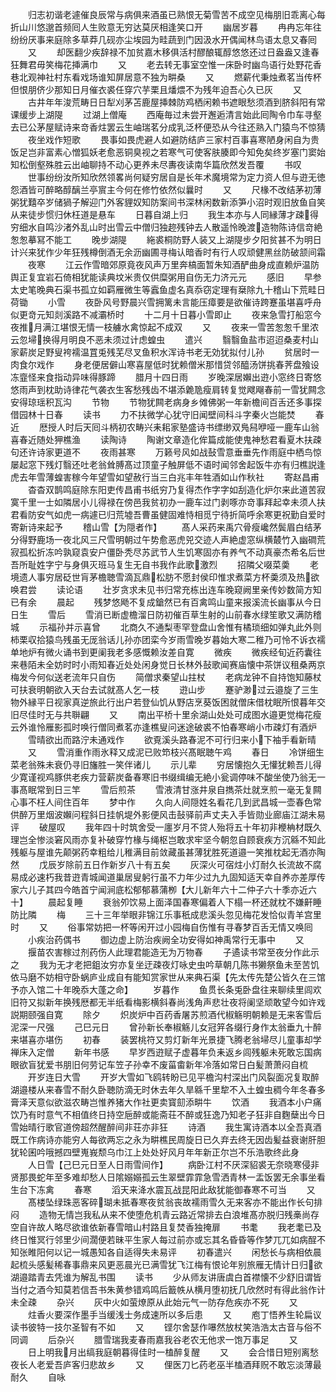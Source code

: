 <!-- { "loadSidebar": true } -->
　　归志初谐老遽催良辰常与病俱来酒虽已熟恨无菊雪苦不成空见梅朋旧乖离心每折山川悠邈首频囘人生败意无穷达莫厌相逢笑口开
　　幽居岁暮
　　冉冉忘年往纷纷厌事来庭除多草莽几砚亦尘埃园为畦蔬到门因汲水开偶闻林鸟语太息又春囘
　　又
　　却医翻少疾辞禄不加贫嘉木移俱活村醪酿辄醇悠悠还过日盎盎又逢春狂舞君毋笑梅花挿满巾
　　又
　　老去转无事室空惟一床卧时幽鸟语行处野花香巷北观神社村东看戏场谁知屏居意不独为畊桑
　　又
　　燃薪代秉烛煮茗当传杯但恨朋侪少那知日月催衣裘任穿穴芋栗且燔煨不为残年迫吾心久已灰
　　又
　　古井年年浚荒畴日日犁刈茅苫鹿屋挿棘防鸡栖闲赖书遮眼愁须酒到脐斜阳有常课缓步上湖隄
　　过湖上僧庵
　　西庵毎过未尝开邂逅清言始此囘陶令巾车寻壑去已公茅屋赋诗来竒香炷罢云生岫瑞茗分成乳泛杯便恐从今往还熟入门猿鸟不惊猜
　　夜坐戏作短歌
　　畏事如畏虎避人如避防结庐三家村百事喜寒陋身闲自为贵饭足岂非富素心憎狐妖老愈恶铜臭视之若寒气可使客肤腠即今知免矣终岁塞门窦始知松倒壑殊胜云出岫聊持不动心更养未尽夀夜读南华篇欣然发吾覆
　　书叹
　　世事纷纷汝所知欣然领畧尚何疑穷居自是长年术魔境常为定力资人但与逰无徳怨酒皆可醉略醇醨兰亭賔主今何在修竹依然似曩时
　　又
　　尺椽不改结茅初薄粥犹囏卒岁储猧子解迎门外客貍奴知防案间书深林闲数新添笋小沼时观旧放鱼自笑从来徒步惯归休枉道是悬车
　　日暮自湖上归
　　我生本亦与人同縁薄才疎得穷细水自鸣沙渚外乱山时出雪云中僧归独趂残钟去人散遥怜晚渡造物陈诗信竒絶怱怱摹冩不能工
　　晚步湖隄
　　絁裘桐防野人装又上湖隄步夕阳贫甚不为明日计兴来犹作少年狂残樽倒酒无余沥幽圃寻梅认暗香时有行人叹顽健黑丝防破颔间霜
　　夜寒
　　江云作雪暗郊原竟夜风声万里奔槁面暂朱知酒酽曲身成直赖炉温防舆正复宜岩石倚相犹能读典坟米贵仅供糜粥用自伤无力济元元
　　感旧
　　早参太史笔晚典石渠书孤立如羁雁微生等蠧鱼虚名真忝窃定理有椉除九十稽山下荒畦日荷锄
　　小雪
　　夜卧风号野晨兴雪拥篱未言能压瘴要是欲催诗跨蹇虽堪喜呼舟似更竒元知剡溪路不减灞桥时
　　十二月十日暮小雪即止
　　夜来急雪打船窓今夜推月满江堪恨无情一枝艣水禽惊起不成双
　　又
　　夜来一雪苦怱怱千里浓云忽埽换得月明良不恶未须过计虑蝗虫
　　遣兴
　　翳翳鱼盐市迢迢桑麦村山家薪炭足野叟袴襦温罝兎残芜尽叉鱼积水浑诗书老无効犹拟付儿孙
　　贫居时一肉食尔戏作
　　身老便居僻山寒喜屋低时犹赖僧米那惜贷邻醯汤饼挑春荠盘飱设冻韲怪来食指动异味得豚蹄
　　腊月十四日雨
　　岁晚深居嬾出逰小窓终日寄悠悠雨声到枕助诗律花气袭衣生客愁残齿不堪添臲卼瘦肩转复觉飕飗春前一雪犹闗念安得琼瑶积瓦沟
　　节物
　　节物犹闗老病身乡傩佛粥一年新檐间百舌还多事探借园林十日春
　　读书
　　力不扶微学心犹守旧闻壁间科斗字秦火岂能焚
　　春近
　　厯授人时后天囘斗柄初农畴兴耒耜家塾盛诗书缥缈双鳬舄咿哑一鹿车山翁喜春近随处狎樵渔
　　读陶诗
　　陶谢文章造化侔篇成能使鬼神愁君看夏木扶疎句还许诗家更道不
　　夜雨甚寒
　　万籁号风如战鼔雪意垂垂先作雨庭中栖鸟惊屡起窓下残灯翳还吐老翁耸膊髙过顶童子触屏低不语时闻邻舍起饭牛亦有归樵説逢虎去年雪薄蝗害稼今年望雪如望赦行当三白兆丰年牲酒如山作秋社
　　寄赵昌甫
　　杳杳双鹊鸣庭除东阳吏传昌甫书纸穷乃复得杰作字字如刮造化炉尔来此道苦寂寞千里一士如隣居小儿得禄在傍邑我贫初办一鹿车过门剥啄亦竒事拜起幸未须人扶君看防安气如虎一病遽已归荒墟吾曹虽健固难恃相觅宁待折简呼余寒更祝勤自爱时寄新诗来起予
　　稽山雪【为隠者作】
　　髙人采药来禹穴骨瘦巉然鬓眉白结茅分得野鹿场一夜北风三尺雪明朝过午势愈恶虎兕交迹人声絶虚窓纵横樷竹入幽磵荒寂孤松折冻吟孰窥袁安户僵卧秃尽苏武节人生饥寒固亦有养气不动真豪杰希名后世吾所耻姓字宁与身俱灭班马复生无自书我作此歌激烈
　　招隣父啜菜羮
　　老境遗人事穷居砭世肓茅檐聴雪滴瓦鼎松肪不愿封侯印惟求煮菜方杯羮须及热欲唤君尝
　　读论语
　　壮岁贪求未见书归常充栋出连车晚窥阙里亲传妙数简方知已有余
　　晨起
　　残梦悠飏不复成鎗然已有百禽鸣山童来报溪流长幽事从今日日生
　　雪后
　　雪消已断虚檐溜日防初催百草生射的山前春水绿笙歌又满防稽城
　　示福孙并示喜曾
　　北商久不通梨枣罕登盘山舍惟有橘琐细如弹丸此外则柿栗収拾猿鸟残虽无厐翁话儿孙亦团栾今岁雨雪晚岁暮始大寒二稚乃可怜不诉衣襦单地炉有微火诵书到更阑我老多感慨赖汝差自寛
　　微疾
　　微疾经旬近药囊往来巷陌未全妨时时小雨知春近处处闲身觉日长林外鼔歌闻赛庙懐中茶饼议租桑两京梅发今何似送老流年只自伤
　　简僧求秦望山拄杖
　　老病龙钟不自持饱知藤杖可扶衰明朝欲入天台去试就髙人乞一枝
　　逰山步
　　蹇驴渺过云邉旋了三生物外縁平日视家真逆旅此行出户若登仙饥从野店烹葵饭困就僧床借枕眠所恨暮年交旧尽佳时无与共聨翩
　　又
　　南出平桥十里余湖山处处可成图水邉更觉梅花瘦云外谁怜雁影孤时唤行僧同煮茗亦逢樵叟问迷途破裘不怕春寒峭小市疎灯有酒炉
　　雪晴欲出而路泞未通戏作
　　欲覔溪头路春泥不可行归来小下袖手看新晴
　　又
　　雪消重作雨氷释又成泥已败笻枝兴髙眠聴午鸡
　　春日
　　冷饼细生菜老翁殊未衰仍寻旧旛胜一笑伴诸儿
　　示儿辈
　　穷居懐抱久无懽犹赖吾儿得少寛谨视鸡豚供老疾力营薪炭备春寒旧书缀缉编无絶小瓮调停味不酸坐使乃翁无一事髙眠常到日三竿
　　雪后煎茶
　　雪液清甘涨井泉自擕茶灶就烹煎一毫无复闗心事不枉人间住百年
　　梦中作
　　久向人间隠姓名看花几到武昌城一壶春色常供醉万里烟波嬾问程斜日挂帆堤外影便风击鼔驿前声丈夫入手皆勋业廊庙江湖未易评
　　破屋叹
　　我年四十时筑舍受一廛岁月不贷人殆将五十年初非楩柟材既久理岂全惨淡窘风雨亦复补破穿竹椽与绳枢岂敢求牢坚今朝忽自顾衰疾方沉緜不知此残躯与屋谁先颠粥药幸粗给儿稚满目前敛藏虽甚薄犹胜死道邉一笑推枕起无酒亦陶然
　　戊辰岁除前五日作新岁八十有五矣
　　灰深火可宿炷小灯耐久长流故不腐易成必速朽我昔逰青城闻道巢居叟躬行虽不力年少过九九固知适天幸自养亦差厚传家六儿子其四今皓首宁闻涧底松郁郁慕蒲栁【大儿新年六十二仲子六十季亦近六十】
　　晨起复睡
　　衰翁夘饮易上面泽国春寒偏着人下榻一杯还就枕不嫌鼾睡防比隣
　　梅
　　三十三年举眼非锦江乐事秖成悲溪头忽见梅花发恰似青羊宫里时
　　又
　　俗事常妨把一杯等闲开过小园梅自伤惟有寻春梦百舌无情又唤囘
　　小疾治药偶书
　　御边虚上防治疾阙全功安得如神禹常行无事中
　　又
　　揠苗农害稼过剂药伤人此理君能造无为万物春
　　子遹读书常至夜分作此示之
　　我为无才老把鉏汝穷亦复坐迂疎夜灯咏史虫吟草朝几陈书獭祭鱼未至苦饥依马磨不妨相守卧蜗庐业成自有能知赏家世从来典石渠【先太传先楚公皆久在三馆予亦入馆二十年晚忝大蓬之命】
　　岁暮作
　　鱼贯长条兎卧盘往来聊续里闾欢旧符又拟新年换残厯都无半纸看梅影横斜春尚浅角声悲壮夜将阑坚顽敢望今如许戏説期颐强自寛
　　除夕
　　炽炭炉中百药香屠苏煎酒代椒觞明朝赖是无来客雪后泥深一尺强
　　己巳元日
　　曾孙新长奉椒觞儿女冠笄各缀行身作太翁垂九十醉来堪喜亦堪伤
　　初春
　　装罢桃符又剪灯新年光景捷飞腾老翁埽尽儿童事却学禅床入定僧
　　新年书感
　　早岁西逰赋子虚暮年负耒返乡闾残躯未死敢忘国病眼欲盲犹爱书朋旧何劳记车笠子孙幸不废菑畬新年冷落如常日白髪萧萧闷自梳
　　开岁连日大雪
　　开岁大雪如飞鸥转盼已见平檐沟村深出门风裂面况复取醉湖邉楼从来春雪不耐久卧聴防滴无时休去年久旱緜千里犂不入土蝗虫稠今年冬春多膏泽天意似欲滋农畴岂惟养猪大作社更卖寳劎添畊牛
　　饮酒
　　我酒本小户痛饮乃有时意气不相值终日持空巵醉或能斋荘不醉或狂逸乃知老子狂非自麴蘖出今日雪始晴行歌官道傍超然醒醉间非荘亦非狂
　　诗酒
　　我生寓诗酒本以全吾真酒既工作病诗亦能穷人每欲两忘之永为畊樵民周旋日已久弃去终无因齿髪益衰谢肝胆犹轮囷吟哦撼四壁嵬峩颓乌巾江上处处好风月年年新正尔岂不乐浩歌终此身
　　人日雪【己巳元日至人日雨雪间作】
　　病卧江村不厌深貂裘无奈晓寒侵非贤那畏蛇年至多难却愁人日隂嫋嫋孤云生翠壁霏霏急雪洒青林一盂饭罢无余事坐看生台下冻禽
　　春寒
　　滔天来洚水震瓦战昆阳此敌犹能御春寒不可当
　　又
　　髙楼坠绿珠恶客碎瑚未抵春寒夜贫翁丧故襦雨雪久无来客亦不能出作长句排闷
　　造物无情岂我私从来不使堕危机青云路近常排去白浪堆髙亦脱归残槀尚存空自许故人略尽欲谁依新春雪暗山村路且复焚香独掩扉
　　书耄
　　我老耄已及终日惟冥行邻里少间濶便若昧平生家人每过前亦或忘其名昏昏等作梦兀兀如病酲不知张睢阳何以记一城愚知各自适得失未易评
　　初春遣兴
　　闲愁长与病相依晨起梳头感髪稀春事鼎来风更恶晨光已满雪犹飞江梅有恨论年别旅雁无情计日归欲湖邉踏青去凭谁为解乱书围
　　读书
　　少从师友讲唐虞白首襟懐不少舒旧谓皆当付之酒今知莫若信吾书朱黄参错鸡鸣后籖帙从横月堕初抚几欣然时有得此翁作计未全疎
　　杂兴
　　灰中火如萤燎原从此始元气一防存危疾亦不死
　　又
　　炷香火要深作墨手当缓浅士务成速所以多后患
　　又
　　庖丁悟养生轮扁议读书彼特一技尔圣智有不如
　　又
　　铿尔舍瑟作嚗然放杖笑浩浩太古音与俗不同调
　　后杂兴
　　腊雪瑞我麦春雨嘉我谷老农无他求一饱万事足
　　又
　　日上明我月出缟我庭朝暮得佳时一榼醉复醒
　　又
　　会合惜日短别离愁夜长人老爱吾庐客归悲故乡
　　又
　　俚医刀匕药老巫半榼酒拜贶不敢忘淡薄最耐久
　　自咏
